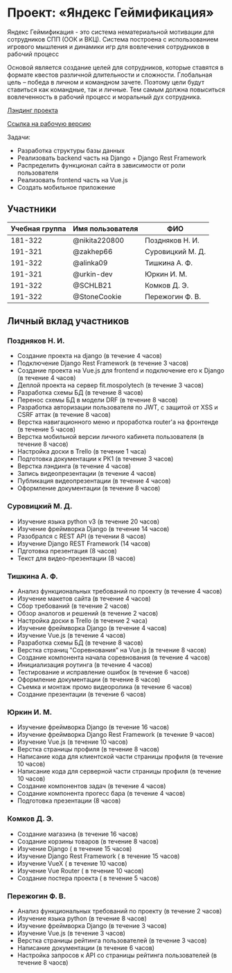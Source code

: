 # Проект: «Яндекс Геймификация»

Яндекс Геймификация - это система нематериальной мотивации для сотрудников СПП (ООК и ВКЦ).
Система построена с использованием игрового мышления и динамики игр для вовлечения сотрудников в рабочий процесс

Основой является создание целей для сотрудников, которые ставятся в формате квестов различной длительности и сложности.
Глобальная цель – победа в личном и командном зачете. Поэтому цели будут ставиться как командные, так и личные.
Тем самым должна повыситься вовлеченность в рабочий процесс и моральный дух сотрудника.

[Лэндинг проекта](http://yandex-gamification-landing.std-884.ist.mospolytech.ru)

[Ссылка на рабочую версию](http://yandex-gamification.std-884.ist.mospolytech.ru)

Задачи:

- Разработка структуры базы данных
- Реализовать backend часть на Django + Django Rest Framework
- Распределить функционал сайта в зависимости от роли пользователя
- Реализовать frontend часть на Vue.js
- Создать мобильное приложение

## Участники

| Учебная группа | Имя пользователя | ФИО              |
| -------------- | ---------------- | ---------------- |
| 181-322        | @nikita220800    | Поздняков Н. И.  |
| 191-321        | @zakhep66        | Суровицкий М. Д. |
| 191-322        | @alinka09        | Тишкина А. Ф.    |
| 191-321        | @urkin-dev       | Юркин И. М.      |
| 191-322        | @SCHLB21         | Комков Д. Э.     |
| 191-322        | @StoneCookie     | Пережогин Ф. В.  |

## Личный вклад участников

### Поздняков Н. И.

- Создание проекта на django (в течение 4 часов)
- Подключение Django Rest Framework (в течение 3 часов)
- Создание проекта на Vue.js для frontend и подключение его к Django (в течение 4 часов)
- Деплой проекта на сервер fit.mospolytech (в течение 3 часов)
- Разработка схемы БД (в течение 8 часов)
- Перенос схемы БД в модели DRF (в течение 8 часов)
- Разработка авторизации пользователя по JWT, с защитой от XSS и CSRF аттак (в течение 8 часов)
- Верстка навигационного меню и проработка router'а на фронтенде (в течение 5 часов)
- Верстка мобильной версии личного кабинета пользователя (в течение 8 часов)
- Настройка доски в Trello (в течение 1 часа)
- Подготовка документации к РК1 (в течение 3 часов)
- Верстка лэндинга (в течение 4 часов)
- Запись видеопрезентации (в течение 4 часов)
- Публикация видеопрезентации (в течение 4 часов)
- Оформление документации (в течение 8 часов)

### Суровицкий М. Д.

- Изучение языка python v3 (в течение 20 часов)
- Изучение фреймворка Django (в течение 14 часов)
- Разобрался с REST API (в течении 8 часов)
- Изучение Django REST Framework (14 часов)
- Пдготовка презентация (8 часов)
- Текст для видео-презентации (8 часов)

### Тишкина А. Ф.

- Анализ функциональных требований по проекту (в течение 4 часов)
- Изучение макетов сайта (в течение 4 часов)
- Сбор требований (в течение 2 часов)
- Обзор аналогов и решений (в течение 2 часов)
- Настройка доски в Trello (в течение 2 часа)
- Изучение фреймворка Django (в течение 4 часов)
- Изучение Vue.js (в течение 4 часов)
- Разработка схемы БД (в течение 8 часов)
- Верстка страниц "Соревнования" на Vue.js (в течение 8 часов)
- Создание компонента начала соревнования (в течение 4 часов)
- Инициализация роутинга (в течение 4 часов)
- Тестирование и исправление ошибок (в течение 6 часов)
- Оформление документации (в течение 8 часов)
- Съемка и монтаж промо видеоролика (в течение 6 часов)
- Создание презентации (в течение 6 часов)

### Юркин И. М.

- Изучение фреймворка Django (в течение 16 часов)
- Изучение фреймворка Django Rest Framework (в течение 9 часов)
- Изучение Vue.js (в течение 10 часов)
- Верстка страницы профиля (в течение 8 часов)
- Написание кода для клиентской части страницы профиля (в течение 10 часов)
- Написание кода для серверной части страницы профиля (в течение 10 часов)
- Создание компонентов задач (в течение 4 часов)
- Создание компонента прогесс бара (в течение 4 часов)
- Подготовка презентации (8 часов)

### Комков Д. Э.

- Создание магазина (в течение 16 часов)
- Cоздание корзины товаров (в течение 8 часов)
- Изучение Django ( в течение 15 часов)
- Изучение Django Rest Framework ( в течение 15 часов)
- Изучение VueX ( в течение 10 часов)
- Изучение Vue Router ( в течение 10 часов)
- Создание постера проекта ( в течение 5 часов)

### Пережогин Ф. В.

- Анализ функциональных требований по проекту (в течение 2 часов)
- Изучение языка python (в течение 8 часов)
- Изучение фреймворка Django (в течение 3 часов)
- Изучение Vue.js (в течение 3 часов)
- Верстка страницы рейтинга пользователей (в течение 3 часов)
- Написание документации (в течение 6 часов)
- Настройка запросов к API со страницы рейтинга пользователей (в течение 8 чаосв)
